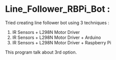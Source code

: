 # Line_Follower_RBPi_Bot :
Tried creating line follower bot using 3 techniques :
1. IR Sensors + L298N Motor Driver 
2. IR Sensors + L298N Motor Driver + Arduino
3. IR Sensors + L298N Motor Driver + Raspberry Pi

This program talk about 3rd option.

